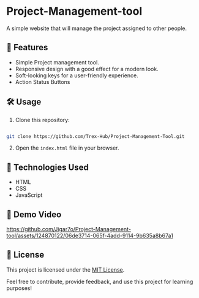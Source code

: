 # Project-Management-tool
A simple website that will manage the project assigned to other people.

## 🚀 Features

- Simple Project management tool.
- Responsive design with a good effect for a modern look.
- Soft-looking keys for a user-friendly experience.
- Action Status Buttons

## 🛠️ Usage

1. Clone this repository: 
```bash 

git clone https://github.com/Trex-Hub/Project-Management-Tool.git
   ```
2. Open the `index.html` file in your browser.

## 🧰 Technologies Used

- HTML
- CSS
- JavaScript
## 🎥 Demo Video

https://github.com/Jigar7o/Project-Management-tool/assets/124870122/06de3714-065f-4add-9114-9b635a8b67a1

## 📝 License

This project is licensed under the [MIT License](LICENSE).

Feel free to contribute, provide feedback, and use this project for learning purposes!
